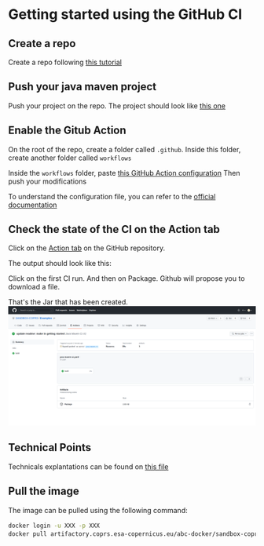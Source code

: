 # Getting started using the GitHub CI 

## Create a repo 

Create a repo following [this tutorial](https://docs.github.com/en/get-started/quickstart/create-a-repo)

## Push your java maven project

Push your project on the repo. The project should look like [this one](https://github.com/mkyong/maven-examples/tree/master/maven-code-coverage)

## Enable the Gitub Action 

On the root of the repo, create a folder called `.github`. 
Inside this folder, create another folder called `workflows`

Inside the `workflows` folder, paste [this GitHub Action configuration](.github/workflows/java-maven-ci.yaml)
Then push your modifications


To understand the configuration file, you can refer to the [official documentation](https://github.com/features/actions)

## Check the state of the CI on the Action tab  

Click on the [Action tab](https://github.com/SANDBOX-COPRS/Examples/actions) on the GitHub repository. 

The output should look like this:

Click on the first CI run. And then on Package. Github will propose you to download a file. 

That's the Jar that has been created.  
![retrive-jar](.github/images/retrieve_jar.png)

## Technical Points

Technicals explantations can be found on [this file](technical_points.md)

## Pull the image

The image can be pulled using the following command:

```bash
docker login -u XXX -p XXX
docker pull artifactory.coprs.esa-copernicus.eu/abc-docker/sandbox-coprs/examples:java-docker-ci
```